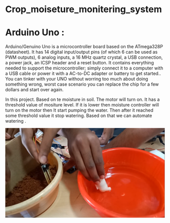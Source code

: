 # Crop_moiseture_monitering_system

# Arduino Uno : 
Arduino/Genuino Uno is a microcontroller board based on the ATmega328P (datasheet). It has 14 digital input/output pins (of which 6 can be used as PWM outputs), 6 analog inputs, a 16 MHz quartz crystal, a USB connection, a power jack, an ICSP header and a reset button. It contains everything needed to support the microcontroller; simply connect it to a computer with a USB cable or power it with a AC-to-DC adapter or battery to get started.. You can tinker with your UNO without worring too much about doing something wrong, worst case scenario you can replace the chip for a few dollars and start over again.


In this project. Based on te moisture in soil. The motor will turn on. It has a threshold value of mositure level. If it is lower then moisture controller will turn on the motor then It start pumping the water. Then after it reached some threshold value it stop watering. Based on that we can automate watering .


![Alt Text](pic1.png)
